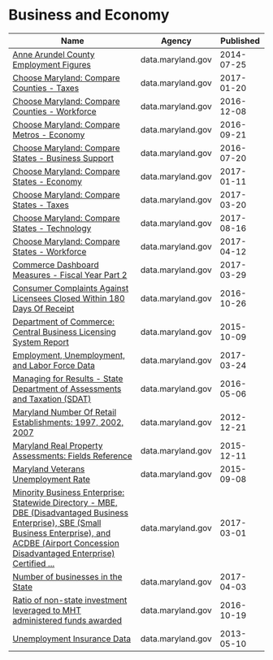 # Business and Economy

Name | Agency | Published
---- | ---- | ---------
[Anne Arundel County Employment Figures](../socrata/8du4-um8y.md) | data.maryland.gov | 2014-07-25
[Choose Maryland: Compare Counties - Taxes](../socrata/9rx9-sduc.md) | data.maryland.gov | 2017-01-20
[Choose Maryland: Compare Counties - Workforce](../socrata/q7q7-usgm.md) | data.maryland.gov | 2016-12-08
[Choose Maryland: Compare Metros - Economy](../socrata/evyv-ezm8.md) | data.maryland.gov | 2016-09-21
[Choose Maryland: Compare States - Business Support](../socrata/tjqn-cex9.md) | data.maryland.gov | 2016-07-20
[Choose Maryland: Compare States - Economy](../socrata/gv8w-7mdg.md) | data.maryland.gov | 2017-01-11
[Choose Maryland: Compare States - Taxes](../socrata/t833-r94z.md) | data.maryland.gov | 2017-03-20
[Choose Maryland: Compare States - Technology](../socrata/enjg-rjqz.md) | data.maryland.gov | 2017-08-16
[Choose Maryland: Compare States - Workforce](../socrata/5esm-neyf.md) | data.maryland.gov | 2017-04-12
[Commerce Dashboard Measures - Fiscal Year Part 2](../socrata/94gw-yfdw.md) | data.maryland.gov | 2017-03-29
[Consumer Complaints Against Licensees Closed Within 180 Days Of Receipt](../socrata/e35t-9xe8.md) | data.maryland.gov | 2016-10-26
[Department of Commerce: Central Business Licensing System Report](../socrata/kype-d7gy.md) | data.maryland.gov | 2015-10-09
[Employment, Unemployment, and Labor Force Data](../socrata/ub9y-b3wy.md) | data.maryland.gov | 2017-03-24
[Managing for Results - State Department of Assessments and Taxation (SDAT)](../socrata/j85n-nmtq.md) | data.maryland.gov | 2016-05-06
[Maryland Number Of Retail Establishments: 1997, 2002, 2007](../socrata/4ad6-9yvy.md) | data.maryland.gov | 2012-12-21
[Maryland Real Property Assessments: Fields Reference](../socrata/w8th-47fz.md) | data.maryland.gov | 2015-12-11
[Maryland Veterans Unemployment Rate](../socrata/prxf-ppu5.md) | data.maryland.gov | 2015-09-08
[Minority Business Enterprise: Statewide Directory - MBE, DBE (Disadvantaged Business Enterprise), SBE (Small Business Enterprise), and ACDBE (Airport Concession Disadvantaged Enterprise) Certified ...](../socrata/viap-eh6m.md) | data.maryland.gov | 2017-03-01
[Number of businesses in the State](../socrata/ftgf-3uby.md) | data.maryland.gov | 2017-04-03
[Ratio of non-state investment leveraged to MHT administered funds awarded](../socrata/u3t7-xhw7.md) | data.maryland.gov | 2016-10-19
[Unemployment Insurance Data](../socrata/3x6e-7i3k.md) | data.maryland.gov | 2013-05-10

